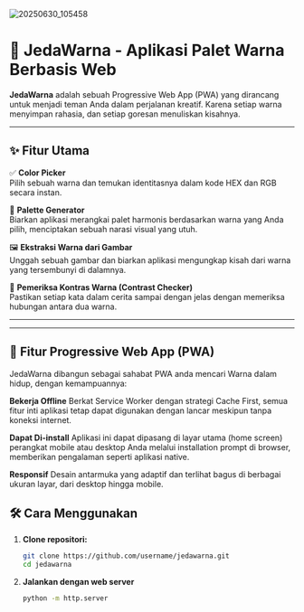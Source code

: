 ![20250630_105458](https://github.com/user-attachments/assets/04ef683f-33c8-4d7c-b2eb-4cd838ae601c)

# 🎨 JedaWarna - Aplikasi Palet Warna Berbasis Web

**JedaWarna** adalah sebuah Progressive Web App (PWA) yang dirancang untuk menjadi teman Anda dalam perjalanan kreatif. Karena setiap warna menyimpan rahasia, dan setiap goresan menuliskan kisahnya.

---

## ✨ Fitur Utama

✅ **Color Picker**  
Pilih sebuah warna dan temukan identitasnya dalam kode HEX dan RGB secara instan.

🎨 **Palette Generator**  
Biarkan aplikasi merangkai palet harmonis berdasarkan warna yang Anda pilih, menciptakan sebuah narasi visual yang utuh.

🖼️ **Ekstraksi Warna dari Gambar**  
Unggah sebuah gambar dan biarkan aplikasi mengungkap kisah dari warna yang tersembunyi di dalamnya.

🧪 **Pemeriksa Kontras Warna (Contrast Checker)**  
Pastikan setiap kata dalam cerita sampai dengan jelas dengan memeriksa hubungan antara dua warna.

---

--- 

## 🚀 Fitur Progressive Web App (PWA)

JedaWarna dibangun sebagai sahabat PWA anda mencari Warna dalam hidup, dengan kemampuannya:

**Bekerja Offline** 
Berkat Service Worker dengan strategi Cache First, semua fitur inti aplikasi tetap dapat digunakan dengan lancar meskipun tanpa koneksi internet.

**Dapat Di-install**
Aplikasi ini dapat dipasang di layar utama (home screen) perangkat mobile atau desktop Anda melalui installation prompt di browser, memberikan pengalaman seperti aplikasi native.

**Responsif**
Desain antarmuka yang adaptif dan terlihat bagus di berbagai ukuran layar, dari desktop hingga mobile.


## 🛠️  Cara Menggunakan

1. **Clone repositori:**
   ```bash
   git clone https://github.com/username/jedawarna.git
   cd jedawarna
   ```
2. **Jalankan dengan web server**
   ```bash
   python -m http.server
   ```

